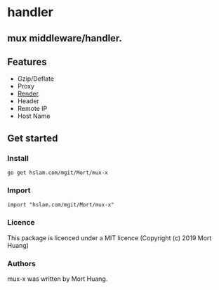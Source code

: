 # handler
## mux middleware/handler.

## Features

* Gzip/Deflate
* Proxy
* [Render](https://hslam.com/mgit/Mort/handler/src/master/render "Render").
* Header
* Remote IP
* Host Name

## Get started

### Install
```
go get hslam.com/mgit/Mort/mux-x
```
### Import
```
import "hslam.com/mgit/Mort/mux-x"
```

### Licence
This package is licenced under a MIT licence (Copyright (c) 2019 Mort Huang)


### Authors
mux-x was written by Mort Huang.



